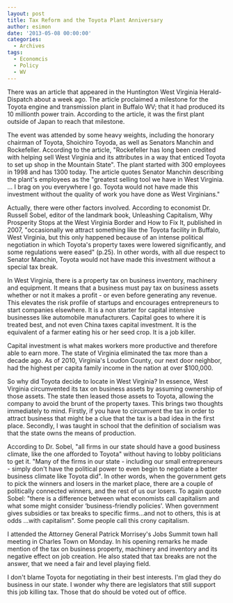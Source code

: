 ```yaml
---
layout: post
title: Tax Reform and the Toyota Plant Anniversary
author: esimon
date: '2013-05-08 00:00:00'
categories:
  - Archives
tags:
  - Economcis
  - Policy
  - WV
---
```

There was an article that appeared in the Huntington West Virginia Herald-Dispatch about a week ago. The article proclaimed a milestone for the Toyota engine and transmission plant in Buffalo WV; that it had produced its 10 millionth power train. According to the article, it was the first plant outside of Japan to reach that milestone. 

The event was attended by some heavy weights, including the honorary chairman of Toyota, Shoichiro Toyoda, as well as Senators Manchin and Rockefeller. According to the article, "Rockefeller has long been credited with helping sell West Virginia and its attributes in a way that enticed Toyota to set up shop in the Mountain State". The plant started with 300 employees in 1998 and has 1300 today. The article quotes Senator Manchin describing the plant's employees as the "greatest selling tool we have in West Virginia. ... I brag on you everywhere I go. Toyota would not have made this investment without the quality of work you have done as West Virginians."

Actually, there were other factors involved. According to economist Dr. Russell Sobel, editor of the landmark book, Unleashing Capitalism, Why Prosperity Stops at the West Virginia Border and How to Fix It, published in 2007, "occasionally we attract something like the Toyota facility in Buffalo, West Virginia, but this only happened because of an intense political negotiation in which Toyota's property taxes were lowered significantly, and some regulations were eased" (p.25). In other words, with all due respect to Senator Manchin, Toyota would not have made this investment without a special tax break. 

In West Virginia, there is a property tax on business inventory, machinery and equipment. It means that a business must pay tax on business assets whether or not it makes a profit - or even before generating any revenue. This elevates the risk profile of startups and encourages entrepreneurs to start companies elsewhere. It is a non starter for capital intensive businesses like automobile manufacturers. Capital goes to where it is treated best, and not even China taxes capital investment. It is the equivalent of a farmer eating his or her seed crop. It is a job killer. 

Capital investment is what makes workers more productive and therefore able to earn more. The state of Virginia eliminated the tax more than a decade ago. As of 2010, Virginia's Loudon County, our next door neighbor, had the highest per capita family income in the nation at over $100,000. 

So why did Toyota decide to locate in West Virginia? In essence, West Virginia circumvented its tax on business assets by assuming ownership of those assets. The state then leased those assets to Toyota, allowing the company to avoid the brunt of the property taxes. This brings two thoughts immediately to mind. Firstly, if you have to circumvent the tax in order to attract business that might be a clue that the tax is a bad idea in the first place. Secondly, I was taught in school that the definition of socialism was that the state owns the means of production. 

According to Dr. Sobel, "all firms in our state should have a good business climate, like the one afforded to Toyota" without having to lobby politicians to get it. "Many of the firms in our state - including our small entrepreneurs - simply don't have the political power to even begin to negotiate a better business climate like Toyota did". In other words, when the government gets to pick the winners and losers in the market place, there are a couple of politically connected winners, and the rest of us our losers. To again quote Sobel: "there is a difference between what economists call capitalism and what some might consider ‘business-friendly policies'. When government gives subsidies or tax breaks to specific firms...and not to others, this is at odds ...with capitalism". Some people call this crony capitalism. 

I attended the Attorney General Patrick Morrisey's Jobs Summit town hall meeting in Charles Town on Monday. In his opening remarks he made mention of the tax on business property, machinery and inventory and its negative effect on job creation. He also stated that tax breaks are not the answer, that we need a fair and level playing field. 

I don't blame Toyota for negotiating in their best interests. I'm glad they do business in our state. I wonder why there are legislators that still support this job killing tax. Those that do should be voted out of office. 


